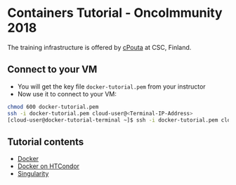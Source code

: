 
# Containers Tutorial - OncoImmunity 2018

The training infrastructure is offered by [cPouta](https://research.csc.fi/cpouta) at CSC, Finland.

Connect to your VM
--------------------
* You will get the key file ``docker-tutorial.pem`` from your instructor
* Now use it to connect to your VM:
```bash
chmod 600 docker-tutorial.pem 
ssh -i docker-tutorial.pem cloud-user@<Terminal-IP-Address>
[cloud-user@docker-tutorial-terminal ~]$ ssh -i docker-tutorial.pem cloud-user@<your-VM-name>
```
Tutorial contents
------------------
* [Docker](https://github.com/abdulrahmanazab/docker-training-neic/blob/OncoImmunity-2018/docker.md)
* [Docker on HTCondor](https://github.com/abdulrahmanazab/docker-training-neic/blob/OncoImmunity-2018/docker-htcondor.md)
* [Singularity](https://github.com/abdulrahmanazab/docker-training-neic/blob/OncoImmunity-2018/singularity.md)
